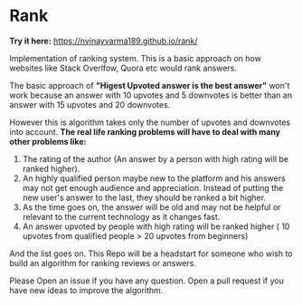 # Rank

**Try it here:** https://nvinayvarma189.github.io/rank/


Implementation of ranking system. This is a basic approach on how websites like Stack Overlfow, Quora etc would rank answers.


The basic approach of **"Higest Upvoted answer is the best answer"** won't work because an answer with 10 upvotes and 5 downvotes is better than an answer with 15 upvotes and 20 downvotes.


However this is algorithm takes only the number of upvotes and downvotes into account. **The real life ranking problems will have to deal with many other problems like:**

1. The rating of the author (An answer by a person with high rating will be ranked higher).
2. An highly qualified person maybe new to the platform and his answers may not get enough audience and appreciation. Instead of putting the new user's answer to the last, they should be ranked a bit higher.
3. As the time goes on, the answer will be old and may not be helpful or relevant to the current technology as it changes fast.
4. An answer upvoted by people with high rating will be ranked higher ( 10 upvotes from qualified people > 20 upvotes from beginners)

And the list goes on. This Repo will be a headstart for someone who wish to build an algorithm for ranking reviews or answers.

Please Open an issue if you have any question. Open a pull request if you have new ideas to improve the algorithm.
